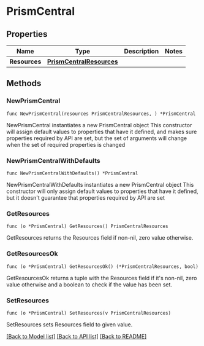 # PrismCentral

## Properties

Name | Type | Description | Notes
------------ | ------------- | ------------- | -------------
**Resources** | [**PrismCentralResources**](PrismCentralResources.md) |  | 

## Methods

### NewPrismCentral

`func NewPrismCentral(resources PrismCentralResources, ) *PrismCentral`

NewPrismCentral instantiates a new PrismCentral object
This constructor will assign default values to properties that have it defined,
and makes sure properties required by API are set, but the set of arguments
will change when the set of required properties is changed

### NewPrismCentralWithDefaults

`func NewPrismCentralWithDefaults() *PrismCentral`

NewPrismCentralWithDefaults instantiates a new PrismCentral object
This constructor will only assign default values to properties that have it defined,
but it doesn't guarantee that properties required by API are set

### GetResources

`func (o *PrismCentral) GetResources() PrismCentralResources`

GetResources returns the Resources field if non-nil, zero value otherwise.

### GetResourcesOk

`func (o *PrismCentral) GetResourcesOk() (*PrismCentralResources, bool)`

GetResourcesOk returns a tuple with the Resources field if it's non-nil, zero value otherwise
and a boolean to check if the value has been set.

### SetResources

`func (o *PrismCentral) SetResources(v PrismCentralResources)`

SetResources sets Resources field to given value.



[[Back to Model list]](../README.md#documentation-for-models) [[Back to API list]](../README.md#documentation-for-api-endpoints) [[Back to README]](../README.md)


